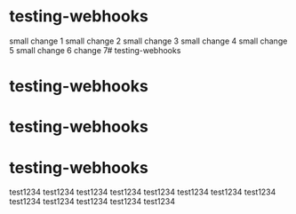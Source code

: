 # testing-webhooks
small change 1
small change 2
small change 3
small change 4
small change 5
small change 6
change 7# testing-webhooks
# testing-webhooks
# testing-webhooks
# testing-webhooks
test1234
test1234
test1234
test1234
test1234
test1234
test1234
test1234
test1234
test1234
test1234
test1234
test1234
